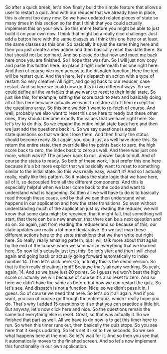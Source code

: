 So after a quick break,
let's now finally build the simple feature
that allows a user to restart a quiz.
And with our reducer that we already have in place,
this is almost too easy now.
So we have updated related pieces of state so many times
in this section so far that I think
that you could actually implement this on your own.
So this entire feature
you might be able to just build it on your own now.
I think that might be a really nice challenge.
Just add a button here with the same classes
as I think this one here
or at least the same classes as this one.
So basically it's just the same thing here
and then you just create a new action
and then basically reset this date there.
So that should not be too hard.
And so please do that now
and meet me back here once you are finished.
So I hope that was fun.
So I will just now copy and paste this button here.
So place it right underneath this one right here.
And then of course we need access
to the dispatch function.
Here the text will be restart quiz.
And then here, let's dispatch an action
with a type of restart.
So very creative.
All right, and going back to our reducer, case restart.
And so here we could now do this in two different ways.
So we could define all the variables that we want to reset
to their initial state.
So just like this, for example,
setting the score back to zero
and basically doing all of this here
because actually we want to restore all of them
except for the questions array.
So this one we don't want to re-fetch of course.
And well, probably we also want
to reset this one here to ready
but these other ones, they should become
exactly the values that we have right here.
So let's try to do this.
So we expand the entire initial state back here
and then we just add the questions back in.
So we say questions is equal state.questions
so that we don't lose them.
And then finally the status should become ready.
But again, you could just as well have done this.
So return the entire state,
then override like the points back to zero,
the high score back to zero,
the index back to zero as well.
And there was just one more, which was it?
The answer back to null, answer back to null.
And of course the status to ready.
So both of these work, I just prefer this one here
because it's a bit more explicit
that we basically want to reset
to something similar to the initial state.
So this was really easy, wasn't it?
And so I actually really, really like this pattern.
So it makes the state logic that we have here, all of it,
so decoupled from all the different components.
And this is especially helpful when we later come back
to the code and want to understand what is happening.
So then all we will have to do is
to basically read through these cases,
and by that we can then understand what happens
in our application and how the state transitions.
So even without understanding much of the application
just by reading the reducer, we will know
that some data might be received, that it might fail,
that something will start, that there can be a new answer,
that there can be a next question and so on.
So again, just from reading the reducer
and so because of this,
our state updates are really a lot more declarative.
So we just map these different actions here
to the state transitions that we then write out right here.
So really, really amazing pattern, but I will talk more
about that again by the end of the course
when we summarize everything that we learned here.
So now let's actually just test this.
So let's start and then I will cheat again and going back
or actually going forward automatically to index number 14.
Then let's click here.
Oh, actually this is the demo version.
So that is then really cheating, right?
Because that's already working.
So yeah, again, 14.
And so we have just 20 points.
So I guess we won't beat the high score or actually we will
because of course it's also reset to zero.
And so here we didn't have the same as before
but now we can restart the quiz.
So let's see.
And dispatch is not a function.
Nice, so we didn't pass it in, I guess.
So of course we need that here.
So let's do it all again.
And if you want, you can of course go
through the entire quiz, which I really hope you do.
That's why I added 15 questions to it
so that you can practice a little bit.
But anyway, let's now click here and nice.
So the questions remain the same
but everything else is reset.
Great, so that was actually it.
So we finished that part as well.
All we have to do now is to get this timer here to run.
So when this timer runs out, then basically the quiz stops.
So you see here that it keeps updating.
So let's set it like to five seconds.
So we see what happens here at the end.
So let's wait for it.
And so then you see
that it automatically moves to the finished screen.
And so let's now implement this functionality
in our own application.